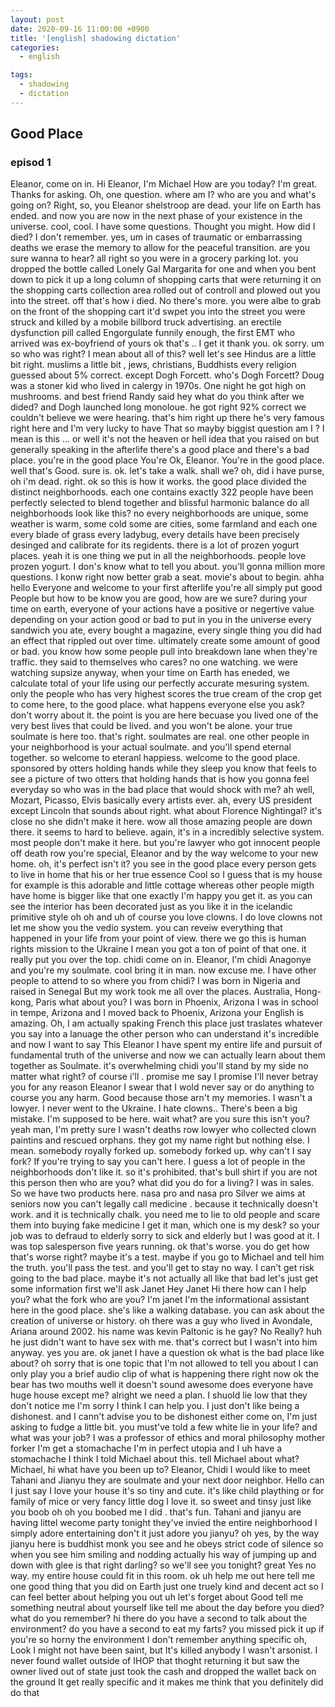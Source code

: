 ```yaml
---
layout: post
date: 2020-09-16 11:00:00 +0900
title: '[english] shadowing dictation'
categories:
  - english

tags:
  - shadowing
  - dictation
---
```


## Good Place

### episod 1

Eleanor, come on in.
Hi Eleanor, I'm Michael
How are you today?
I'm great. Thanks for asking.
Oh, one question. where am I? who are you and what's going on?
Right, so, you Eleanor shelstroop are dead.
your life on Earth has ended.
and now you are now in the next phase of your existence in the universe.
cool, cool. I have some questions.
Thought you might.
How did I died? I don't remember.
yes, um in cases of traumatic or embarrassing deaths we erase the memory to allow for the peaceful transition.
are you sure wanna to hear?
all right so you were in a grocery parking lot.
you dropped the bottle called Lonely Gal Margarita for one and when you bent down to pick it up
a long column of shopping carts that were returning it on the shopping carts collection area
rolled out of controll and plowed out you into the street.
off that's how i died. No there's more.
you were albe to grab on the front of the shopping cart
it'd swpet you into the street you were struck and killed
by a mobile billbord truck advertising.
an erectile dysfunction pill called Engorgulate
funnily enough, the first EMT who arrived was ex-boyfriend of yours
ok that's .. I get it thank you.
ok sorry. um so who was right?
I mean about all of this?
well let's see Hindus are a little bit right.
muslims a little bit , jews, christians, Buddhists
every religion guessed about 5% correct.
except Dogh Forcett. who's Dogh Forcett?
Doug was a stoner kid who lived in calergy in 1970s.
One night he got high on mushrooms.
and best friend Randy said
hey what do you think after we dided?
and Dogh launched long monoloue.
he got right 92% correct
we couldn't believe we were hearing.
that's him right up there
he's very famous right here
and I'm very lucky to have That
so mayby biggist question am I ?
I mean is this ... or
well it's not the heaven or hell idea that you raised on
but generally speaking in the afterlife
there's a good place and there's a bad place.
you're in the good place
You're Ok, Eleanor. You're in the good place.
well that's Good. sure is.
ok. let's take a walk. shall we?
oh, did i have purse, oh i'm dead. right. ok
so this is how it works.
the good place divided the distinct neighborhoods.
each one contains exactly 322 people
have been perfectly selected to blend together and blissful harmonic balance
do all neighborhoods look like this?
no every neighborhoods are unique, some weather is warm, some cold
some are cities, some farmland
and each one every blade of grass
every ladybug, every details have been precisely desinged and calibrate for its regidents.
there is a lot of prozen yogurt places.
yeah it is one thing we put in all the neighborhoods.
people love prozen yogurt. I don's know what to tell you about.
you'll gonna million more questions. I konw
right now better grab a seat.
movie's about to begin.
ahha hello Everyone and welcome to your first afterlife
you're all simply put good People
but how to be know you are good, how are we sure?
during your time on earth, everyone of your actions have a positive or negertive value
depending on your action good or bad to put in you in the universe
every sandwich you ate, every bought a magazine, every single thing you did
had an effect that rippled out over time.
ultimately create some amount of good or bad.
you know how some people pull into breakdown lane when they're traffic.
they said to themselves who cares? no one watching.
we were watching
supsize
anyway, when your time on Earth has eneded,
we calculate total of your life
using our perfectly accurate mesuring system.
only the people who has very highest scores
the true cream of the crop
get to come here, to the good place.
what happens everyone else you ask?
don't worry about it.
the point is you are here becuase you lived one of the very best lives  that could be lived.
and you won't be alone. your true soulmate is here too.
that's right. soulmates are real.
one other people in your neighborhood is your actual soulmate.
and you'll spend eternal together.
so welcome to eteranl happiess. welcome to the good place.
sponsored by otters holding hands while they sleep
you know that feels to see a picture of two otters that holding hands
that is how you gonna feel everyday
so who was in the bad place that would shock with me?
ah well, Mozart, Picasso, Elvis
basically every artists ever.
ah, every US president except Lincoln
that sounds about right. what about Florence Nightingal?
it's close no she didn't make it here.
wow all those amazing people are down there. it seems to hard to believe.
again, it's in a incredibly selective system.
most people don't make it here.
but you're lawyer who got innocent people off death row
you're special, Eleanor
and by the way welcome to your new home.
oh, it's perfect isn't it?
you see in the good place
every person gets to live in home that his or her true essence
Cool
so I guess that is my house for example
is this adorable and little cottage
whereas other people migth have home is bigger
like that one
exactly I'm happy you get it.
as you can see the interior  has been decorated just as you like it
in the icelandic primitive style
oh oh and uh of course you love clowns.
I do love clowns
not let me show you the vedio system.
you can reveiw everything that happened in your life
from your point of view.
there we go
this is human rights mission to the Ukraine
I mean you got a ton of point of that one.
it really put you over the top.
chidi come on in.
Eleanor, I'm chidi Anagonye
and you're my soulmate.
cool bring it in man.
now excuse me. I have other people to attend to
so where you from chidi?
I was born in Nigeria and raised in Senegal
But my work took me all over the places.
Australia, Hong-kong, Paris
what about you?
I was born in Phoenix, Arizona
I was in school in tempe, Arizona
and I moved back to Phoenix, Arizona
your English is amazing.
Oh, I am actually spaking French
this place just traslates whatever you say
into a lanuage the other person who can understand
it's incredible
and now I want to say This
Eleanor
I have spent my entire life and pursuit of fundamental truth of the universe
and now we can actually learn about them together as Soulmate.
it's overwhelming
chidi you'll stand by my side no matter what right?
of course i'll . promise me say I promise I'll never betray you for any reason
Eleanor I swear that I wold never say or do anything to course you any harm.
Good
because those arn't my memories.
I wasn't a lowyer. I never went to the Ukraine.
I hate clowns..
There's been a big mistake.
I'm supposed to be here.
wait what?
are you sure this isn't you?
yeah man, I'm pretty sure I wasn't deaths row lowyer who collected clown paintins and rescued orphans.
they got my name right but nothing else.
I mean. somebody royally forked up.
somebody forked up.
why can't I say fork?
If you're trying to say you can't here.
I guess a lot of people in the neighborhoods don't like it. so it's prohibited.
that's bull shirt
if you are not this person then who are you?
what did you do for a living?
I was in sales.
So we have two products here. nasa pro and nasa pro Silver
we aims at seniors
now you can't legally call  medicine .
because it technically doesn't work.
and it is technically chalk.
you need me to lie to old people and scare them into buying fake medicine
I get it man, which one is my desk?
so your job was to defraud to elderly
sorry to sick and elderly
but I was good at it.
I was top salesperson five years running.
ok that's worse.
you do get how that's worse right?
maybe it's a test.
maybe if you go to Michael and tell him the truth.
you'll pass the test.
and you'll get to stay
no way.
I can't get risk going to the bad place.
maybe it's not actually all like that bad
let's just get some information first
we'll ask Janet
Hey Janet
Hi there how can I help you?
what the fork who are you?
I'm janet I'm the informational assistant here in the good place.
she's like a walking database.
you can ask about the creation of universe or history.
oh there was a guy who lived in Avondale, Ariana around 2002.
his name was kevin Paltonic
is he gay?
No
Really?
huh he just didn't want to have sex with me.
that's correct
but I wasn't into him anyway.
yes you are.
ok janet I have a question
ok what is the bad place like about?
oh sorry that is one topic that I'm not allowed to tell you about
I can only play you a brief audio clip of what is happening there right now
ok
the bear has two mouths
well it doesn't sound awesome
does everyone have huge house except me?
alright we need a plan.
I shuold lie low that they don't notice me
I'm sorry I think I can help you.
I just don't like being a dishonest.
and I cann't advise you to be dishonest either
come on, I'm just asking to fudge a little bit.
you must've told a few white lie in your life?
and what was your job?
I was a professor of ethics and moral philosophy
mother forker
I'm get a stomachache
I'm in perfect utopia
and I uh have a stomachache
I think I told Michael about this.
tell Michael about what?
Michael, hi
what have you been up to?
Eleanor, Chidi I would like to meet Tahani and Jianyu
they are soulmate and your next door neighbor.
Hello
can I just say I love your house
it's so tiny and cute.
it's like child plaything or for family of mice
or very fancy little dog
I love it. so sweet and tinsy
just like you boob
oh oh
you boobed me
I did . that's fun.
Tahani and jianyu are having littel wecome party tonight they've invied the entire neighborhood
I simply adore entertaining
don't it just adore you jianyu?
oh yes, by the way jianyu here is buddhist monk you see
and he obeys strict code of silence
so when you see him smiling and nodding
actually his way of jumping up and down with glee
is that right darling?
so we'll see you tonight?
great Yes
no way.
my entire house could fit in this room.
ok uh
help me out here
tell me one good thing that you did on Earth
just one truely kind and decent act
so I can feel better about helping you out
uh
let's forget about Good
tell me something neutral about yourself
like tell me about the day before you died?
what do you remember?
hi there do you have a second to talk about the environment?
do you have a second to eat my farts?
you missed
pick it up if you're so horny the environment
I don't remember anything specific
oh, Look
I might not have been saint, but It's killed anybody
I wasn't arsonist.
I never found wallet outside of IHOP
that thoght returning it but saw the owner lived out of state
just took the cash and dropped the wallet back on the ground
It get really specific
and it makes me think that you definitely did do that
